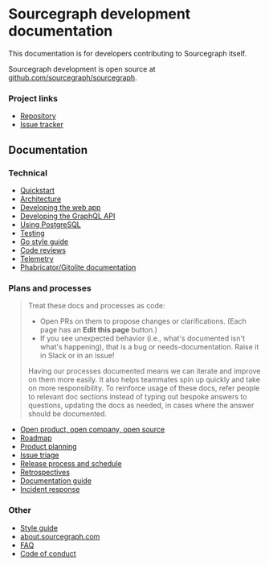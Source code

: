 # Sourcegraph development documentation

This documentation is for developers contributing to Sourcegraph itself.

Sourcegraph development is open source at [github.com/sourcegraph/sourcegraph](https://github.com/sourcegraph/sourcegraph).

### Project links

- [Repository](https://github.com/sourcegraph/sourcegraph)
- [Issue tracker](https://github.com/sourcegraph/sourcegraph/issues)

## Documentation

### Technical

- [Quickstart](local_development.md)
- [Architecture](architecture/index.md)
- [Developing the web app](web_app.md)
- [Developing the GraphQL API](graphql_api.md)
- [Using PostgreSQL](postgresql.md)
- [Testing](testing.md)
- [Go style guide](go_style_guide.md)
- [Code reviews](code_reviews.md)
- [Telemetry](telemetry.md)
- [Phabricator/Gitolite documentation](phabricator_gitolite.md)

### Plans and processes

> Treat these docs and processes as code:
>
> - Open PRs on them to propose changes or clarifications. (Each page has an **Edit this page** button.)
> - If you see unexpected behavior (i.e., what's documented isn't what's happening), that is a bug or needs-documentation. Raise it in Slack or in an issue!
>
> Having our processes documented means we can iterate and improve on them more easily. It also helps teammates spin up quickly and take on more responsibility. To reinforce usage of these docs, refer people to relevant doc sections instead of typing out bespoke answers to questions, updating the docs as needed, in cases where the answer should be documented.

</blockquote>

- [Open product, open company, open source](open_source_open_company.md)
- [Roadmap](roadmap/index.md)
- [Product planning](product/index.md)
- [Issue triage](issues.md)
- [Release process and schedule](releases.md)
- [Retrospectives](retrospectives/index.md)
- [Documentation guide](documentation/index.md)
- [Incident response](incidents.md)

### Other

- [Style guide](style_guide.md)
- [about.sourcegraph.com](https://github.com/sourcegraph/about/tree/master/website)
- [FAQ](faq.md)
- [Code of conduct](conduct.md)
